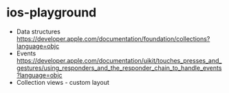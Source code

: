 # ios-playground
* Data structures https://developer.apple.com/documentation/foundation/collections?language=objc
* Events https://developer.apple.com/documentation/uikit/touches_presses_and_gestures/using_responders_and_the_responder_chain_to_handle_events?language=objc
* Collection views - custom layout
